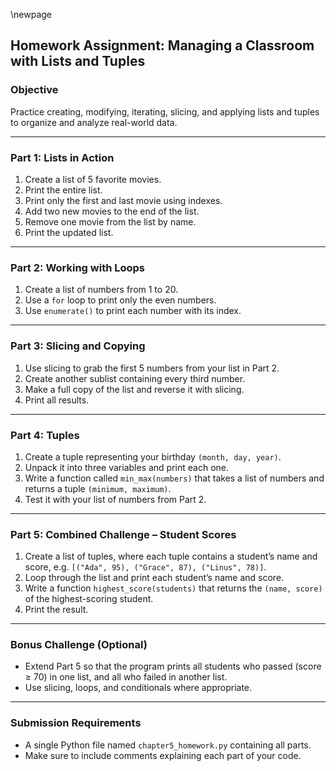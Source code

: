 \newpage

## Homework Assignment: Managing a Classroom with Lists and Tuples

### Objective

Practice creating, modifying, iterating, slicing, and applying lists and tuples
to organize and analyze real-world data.

---

### Part 1: Lists in Action

1. Create a list of 5 favorite movies.
2. Print the entire list.
3. Print only the first and last movie using indexes.
4. Add two new movies to the end of the list.
5. Remove one movie from the list by name.
6. Print the updated list.

---

### Part 2: Working with Loops

1. Create a list of numbers from 1 to 20.
2. Use a `for` loop to print only the even numbers.
3. Use `enumerate()` to print each number with its index.

---

### Part 3: Slicing and Copying

1. Use slicing to grab the first 5 numbers from your list in Part 2.
2. Create another sublist containing every third number.
3. Make a full copy of the list and reverse it with slicing.
4. Print all results.

---

### Part 4: Tuples

1. Create a tuple representing your birthday `(month, day, year)`.
2. Unpack it into three variables and print each one.
3. Write a function called `min_max(numbers)` that takes a list of numbers and
   returns a tuple `(minimum, maximum)`.
4. Test it with your list of numbers from Part 2.

---

### Part 5: Combined Challenge – Student Scores

1. Create a list of tuples, where each tuple contains a student’s name and
   score, e.g. `[("Ada", 95), ("Grace", 87), ("Linus", 78)]`.
2. Loop through the list and print each student’s name and score.
3. Write a function `highest_score(students)` that returns the `(name, score)`
   of the highest-scoring student.
4. Print the result.

---

### Bonus Challenge (Optional)

* Extend Part 5 so that the program prints all students who passed (score ≥ 70)
  in one list, and all who failed in another list.
* Use slicing, loops, and conditionals where appropriate.

---

### Submission Requirements

* A single Python file named `chapter5_homework.py` containing all parts.
* Make sure to include comments explaining each part of your code.

